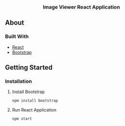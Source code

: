 <!-- PROJECT LOGO -->
<br />
<p align="center">
  <h3 align="center">Image Viewer React Application</h3>
</p>

<!-- ABOUT -->
## About

### Built With

* [React](https://react.dev/)
* [Bootstrap](https://getbootstrap.com/)


<!-- GETTING STARTED -->
## Getting Started

### Installation

1. Install Bootstrap 

   ```sh
   npm install bootstrap
   ```
2. Run React Application
   ```sh
   npm start
   ```
